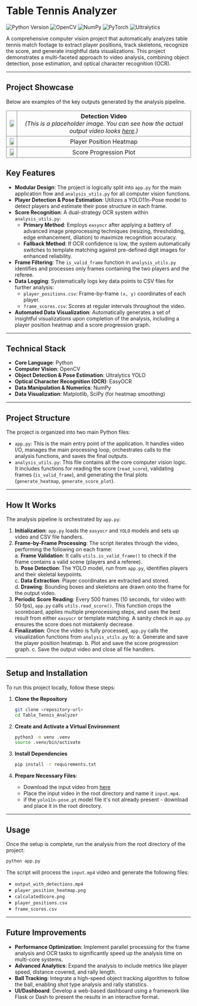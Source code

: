 # Table Tennis Analyzer

![Python Version](https://img.shields.io/badge/python-3.9+-blue.svg) ![OpenCV](https://img.shields.io/badge/OpenCV-4.12-orange) ![NumPy](https://img.shields.io/badge/Numpy-2.2-blueviolet) ![PyTorch](https://img.shields.io/badge/PyTorch-2.7-ee4c2c) ![Ultralytics](https://img.shields.io/badge/Ultralytics-8.3-purple)

A comprehensive computer vision project that automatically analyzes table tennis match footage to extract player positions, track skeletons, recognize the score, and generate insightful data visualizations. This project demonstrates a multi-faceted approach to video analysis, combining object detection, pose estimation, and optical character recognition (OCR).

---

## Project Showcase

Below are examples of the key outputs generated by the analysis pipeline.

<table style="border-collapse: collapse;">
  <tr>
    <td style="border: 1px solid gray; padding: 4px; text-align: center; vertical-align: middle;"> <img src = "https://drive.google.com/uc?export=view&id=1OemiB4aKoB-Z67avNNCCK-spCqRQqckx" width="80%">
    </td>
    <td style="border: 1px solid gray; padding: 4px;">
      <div style="text-align: center; vertical-align: middle;">
        <strong>Detection Video</strong><br>
        <em>
          (This is a placeholder image. You can see how the actual output video looks
          <a href="https://drive.google.com/file/d/1X4gK3Ru_-UDZqz05n4jSecvODzqFvUf-/view?usp=drive_link">here</a>.)
        </em>
      </div>
    </td>
  </tr>
  <tr>
    <td style="border: 1px solid gray; padding: 4px; text-align: center;"> <img src = "https://drive.google.com/uc?export=view&id=1i43SfDLlAhjnQONU2qhT_zJX4nV6YMxJ" width="80%">
    </td>
    <td style="border: 1px solid gray; padding: 4px; text-align: center;">Player Position Heatmap</td>
  </tr>
  <tr>
    <td style="border: 1px solid gray; padding: 4px; text-align: center;"> <img src = "https://drive.google.com/uc?export=view&id=1K9S0hxQBLyGkrASbInCqicS-kxs8JRGd" width="80%">
    </td>
    <td style="border: 1px solid gray; padding: 4px; text-align: center;">Score Progression Plot</td>
  </tr>
</table>

## Key Features

- **Modular Design**: The project is logically split into `app.py` for the main application flow and `analysis_utils.py` for all computer vision functions.
- **Player Detection & Pose Estimation**: Utilizes a YOLO11n-Pose model to detect players and estimate their pose structure in each frame.
- **Score Recognition**: A dual-strategy OCR system within `analysis_utils.py`:
  - **Primary Method**: Employs `easyocr` after applying a battery of advanced image preprocessing techniques (resizing, thresholding, edge enhancement, dilation) to maximize recognition accuracy.
  - **Fallback Method**: If OCR confidence is low, the system automatically switches to template matching against pre-defined digit images for enhanced reliability.
- **Frame Filtering**: The `is_valid_frame` function in `analysis_utils.py` identifies and processes only frames containing the two players and the referee.
- **Data Logging**: Systematically logs key data points to CSV files for further analysis:
  - `player_positions.csv`: Frame-by-frame `(x, y)` coordinates of each player.
  - `frame_scores.csv`: Scores at regular intervals throughout the video.
- **Automated Data Visualization**: Automatically generates a set of insightful visualizations upon completion of the analysis, including a player position heatmap and a score progression graph.

---

## Technical Stack

- **Core Language**: Python
- **Computer Vision**: OpenCV
- **Object Detection & Pose Estimation**: Ultralytics YOLO
- **Optical Character Recognition (OCR)**: EasyOCR
- **Data Manipulation & Numerics**: NumPy
- **Data Visualization**: Matplotlib, SciPy (for heatmap smoothing)

---

## Project Structure

The project is organized into two main Python files:

- `app.py`: This is the main entry point of the application. It handles video I/O, manages the main processing loop, orchestrates calls to the analysis functions, and saves the final outputs.
- `analysis_utils.py`: This file contains all the core computer vision logic. It includes functions for reading the score (`read_score`), validating frames (`is_valid_frame`), and generating the final plots (`generate_heatmap`, `generate_score_plot`).

---

## How It Works

The analysis pipeline is orchestrated by `app.py`:

1.  **Initialization**: `app.py` loads the `easyocr` and `YOLO` models and sets up video and CSV file handlers.
2.  **Frame-by-Frame Processing**: The script iterates through the video, performing the following on each frame:  
    a. **Frame Validation**: It calls `utils.is_valid_frame()` to check if the frame contains a valid scene (players and a referee).  
    b. **Pose Detection**: The YOLO model, run from `app.py`, identifies players and their skeletal keypoints.  
    c. **Data Extraction**: Player coordinates are extracted and stored.  
    d. **Drawing**: Bounding boxes and skeletons are drawn onto the frame for the output video.  
3.  **Periodic Score Reading**: Every 500 frames (10 seconds, for video with 50 fps), `app.py` calls `utils.read_score()`. This function crops the scoreboard, applies multiple preprocessing steps, and uses the best result from either `easyocr` or template matching. A sanity check in `app.py` ensures the score does not mistakenly decrease.
4.  **Finalization**: Once the video is fully processed, `app.py` calls the visualization functions from `analysis_utils.py` to:
    a. Generate and save the player position heatmap.
    b. Plot and save the score progression graph.
    c. Save the output video and close all file handlers.

---

## Setup and Installation

To run this project locally, follow these steps:

1.  **Clone the Repository**

    ```bash
    git clone <repository-url>
    cd Table_Tennis_Analyzer
    ```

2.  **Create and Activate a Virtual Environment**

    ```bash
    python3 -m venv .venv
    source .venv/bin/activate
    ```

3.  **Install Dependencies**

    ```bash
    pip install -r requirements.txt
    ```

4.  **Prepare Necessary Files**:
    - Download the input video from [here](https://drive.google.com/file/d/1Cl0THtGExrQwwfNQp7cK6ncYIQy09QJE/view?usp=sharing)
    - Place the input video in the root directory and name it `input.mp4`.
    - if the `yolo11n-pose.pt` model file it's not already present - download and place it in the root directory.

---

## Usage

Once the setup is complete, run the analysis from the root directory of the project:

```bash
python app.py
```

The script will process the `input.mp4` video and generate the following files:

- `output_with_detections.mp4`
- `player_position_heatmap.png`
- `calculatedScore.png`
- `player_positions.csv`
- `frame_scores.csv`

---

## Future Improvements

- **Performance Optimization**: Implement parallel processing for the frame analysis and OCR tasks to significantly speed up the analysis time on multi-core systems.
- **Advanced Analytics**: Expand the analysis to include metrics like player speed, distance covered, and rally length.
- **Ball Tracking**: Integrate a high-speed object tracking algorithm to follow the ball, enabling shot type analysis and rally statistics.
- **UI/Dashboard**: Develop a web-based dashboard using a framework like Flask or Dash to present the results in an interactive format.
